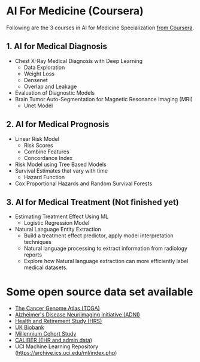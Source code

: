 # AI For Medicine (Coursera)

Following are the 3 courses in AI for Medicine Specialization [from Coursera](https://www.coursera.org/specializations/ai-for-medicine).

## 1. AI for Medical Diagnosis
* Chest X-Ray Medical Diagnosis with Deep Learning
    * Data Exploration
    * Weight Loss
    * Densenet
    * Overlap and Leakage
* Evaluation of Diagnostic Models
* Brain Tumor Auto-Segmentation for Magnetic Resonance Imaging (MRI)
    * Unet Model

## 2. AI for Medical Prognosis
* Linear Risk Model
    * Risk Scores
    * Combine Features
    * Concordance Index
* Risk Model using Tree Based Models
* Survival Estimates that vary with time
    * Hazard Function
* Cox Proportional Hazards and Random Survival Forests

## 3. AI for Medical Treatment (Not finished yet)
* Estimating Treatment Effect Using ML      
    * Logistic Regression Model
* Natural Language Entity Extraction
   - Build a treatment effect predictor, apply model interpretation techniques
   - Natural language processing to extract information from radiology reports
   - Explore how Natural language extraction can more efficiently label medical datasets.


# Some open source data set available

* [The Cancer Genome Atlas (TCGA)](https://www.cancer.gov/about-nci/organization/ccg/research/structural-genomics/tcga)
* [Alzheimer's Disease Neuriimaging initiative (ADNI)](http://adni.loni.usc.edu/) 
* [Health and Retirement Study (HRS)](https://hrs.isr.umich.edu/data-products)
* [UK Biobank](https://www.ukbiobank.ac.uk/)
* [Millennium Cohort Study ](https://www.millenniumcohort.org/)
* [CALIBER (EHR and admin data) ](https://caliberresearch.org/portal)
* UCI Machine Learning Repository (https://archive.ics.uci.edu/ml/index.php)
